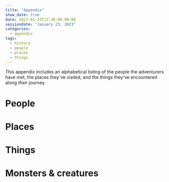 ```yaml
---
title: "Appendix"
show_date: true
date: 2023-01-23T12:30:00-00:00
sessiondate: "January 23, 2023"
categories:
  - appendix
tags:
  - history
  - people
  - places
  - things
---
```


This appendix includes an alphabetical listing of the people the adventurers have met,
the places they've visited, and the things they've encountered along their journey.

# People



# Places



# Things



# Monsters & creatures


